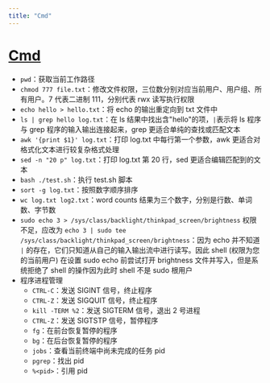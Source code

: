 ```yaml
---
title: "Cmd"
---
```


# [Cmd](https://github.com/jlevy/the-art-of-command-line/blob/master/README-zh.md)

- `pwd`：获取当前工作路径
- `chmod 777 file.txt`：修改文件权限，三位数分别对应当前用户、用户组、所有用户。7 代表二进制 111，分别代表 rwx 读写执行权限
- `echo hello > hello.txt`：将 echo 的输出重定向到 txt 文件中
- `ls | grep hello log.txt`：在 ls 结果中找出含"hello"的项，`|`表示将 ls 程序与 grep 程序的输入输出连接起来，grep 更适合单纯的查找或匹配文本
- `awk '{print $1}' log.txt`：打印 log.txt 中每行第一个参数，awk 更适合对格式化文本进行较复杂格式处理
- `sed -n "20 p" log.txt`：打印 log.txt 第 20 行，sed 更适合编辑匹配到的文本
- `bash ./test.sh`：执行 test.sh 脚本
- `sort -g log.txt`：按照数字顺序排序
- `wc log.txt log2.txt`：word counts 结果为三个数字，分别是行数、单词数、字节数
- `sudo echo 3 > /sys/class/backlight/thinkpad_screen/brightness` 权限不足，应改为 `echo 3 | sudo tee /sys/class/backlight/thinkpad_screen/brightness`：因为 echo 并不知道 `|` 的存在，它们只知道从自己的输入输出流中进行读写。因此 shell (权限为您的当前用户) 在设置 sudo echo 前尝试打开 brightness 文件并写入，但是系统拒绝了 shell 的操作因为此时 shell 不是 sudo 根用户
- 程序进程管理
  - `CTRL-C`：发送 SIGINT 信号，终止程序
  - `CTRL-Z`：发送 SIGQUIT 信号，终止程序
  - `kill -TERM %2`：发送 SIGTERM 信号，退出 2 号进程
  - `CTRL-Z`：发送 SIGTSTP 信号，暂停程序
  - `fg`：在前台恢复暂停的程序
  - `bg`：在后台恢复暂停的程序
  - `jobs`：查看当前终端中尚未完成的任务 pid
  - `pgrep`：找出 pid
  - `%<pid>`：引用 pid
